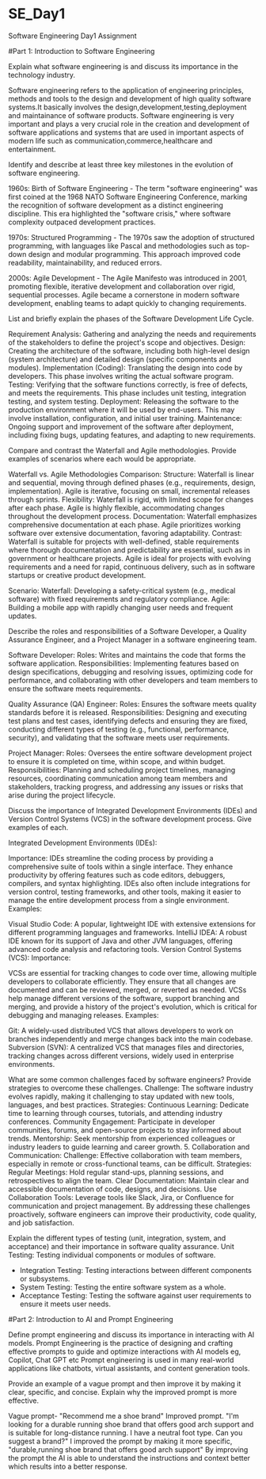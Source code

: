 # SE_Day1
Software Engineering Day1 Assignment

#Part 1: Introduction to Software Engineering

Explain what software engineering is and discuss its importance in the technology industry.

Software engineering refers to the application of engineering principles, methods and tools to the design and development of high quality software systems.It basically involves the design,development,testing,deployment and maintainance of software products.
Software engineering is very important and plays a very crucial role in the creation and development of software applications and systems that are used in important aspects of modern life such as  communication,commerce,healthcare and entertainment.


Identify and describe at least three key milestones in the evolution of software engineering.

1960s: Birth of Software Engineering - The term "software engineering" was first coined at the 1968 NATO Software Engineering Conference, marking the recognition of software development as a distinct engineering discipline. This era highlighted the "software crisis," where software complexity outpaced development practices.

1970s: Structured Programming - The 1970s saw the adoption of structured programming, with languages like Pascal and methodologies such as top-down design and modular programming. This approach improved code readability, maintainability, and reduced errors.

2000s: Agile Development - The Agile Manifesto was introduced in 2001, promoting flexible, iterative development and collaboration over rigid, sequential processes. Agile became a cornerstone in modern software development, enabling teams to adapt quickly to changing requirements.

List and briefly explain the phases of the Software Development Life Cycle.

Requirement Analysis: Gathering and analyzing the needs and requirements of the stakeholders to define the project's scope and objectives.
Design: Creating the architecture of the software, including both high-level design (system architecture) and detailed design (specific components and modules).
Implementation (Coding): Translating the design into code by developers. This phase involves writing the actual software program.
Testing: Verifying that the software functions correctly, is free of defects, and meets the requirements. This phase includes unit testing, integration testing, and system testing.
Deployment: Releasing the software to the production environment where it will be used by end-users. This may involve installation, configuration, and initial user training.
Maintenance: Ongoing support and improvement of the software after deployment, including fixing bugs, updating features, and adapting to new requirements.

Compare and contrast the Waterfall and Agile methodologies. Provide examples of scenarios where each would be appropriate.

Waterfall vs. Agile Methodologies
Comparison:
Structure: Waterfall is linear and sequential, moving through defined phases (e.g., requirements, design, implementation). Agile is iterative, focusing on small, incremental releases through sprints.
Flexibility: Waterfall is rigid, with limited scope for changes after each phase. Agile is highly flexible, accommodating changes throughout the development process.
Documentation: Waterfall emphasizes comprehensive documentation at each phase. Agile prioritizes working software over extensive documentation, favoring adaptability.
Contrast:
Waterfall is suitable for projects with well-defined, stable requirements where thorough documentation and predictability are essential, such as in government or healthcare projects.
Agile is ideal for projects with evolving requirements and a need for rapid, continuous delivery, such as in software startups or creative product development.

Scenario:
Waterfall: Developing a safety-critical system (e.g., medical software) with fixed requirements and regulatory compliance.
Agile: Building a mobile app with rapidly changing user needs and frequent updates.

Describe the roles and responsibilities of a Software Developer, a Quality Assurance Engineer, and a Project Manager in a software engineering team.

Software Developer:
Roles: Writes and maintains the code that forms the software application.
Responsibilities: Implementing features based on design specifications, debugging and resolving issues, optimizing code for performance, and collaborating with other developers and team members to ensure the software meets requirements.

Quality Assurance (QA) Engineer:
Roles: Ensures the software meets quality standards before it is released.
Responsibilities: Designing and executing test plans and test cases, identifying defects and ensuring they are fixed, conducting different types of testing (e.g., functional, performance, security), and validating that the software meets user requirements.

Project Manager:
Roles: Oversees the entire software development project to ensure it is completed on time, within scope, and within budget.
Responsibilities: Planning and scheduling project timelines, managing resources, coordinating communication among team members and stakeholders, tracking progress, and addressing any issues or risks that arise during the project lifecycle.

Discuss the importance of Integrated Development Environments (IDEs) and Version Control Systems (VCS) in the software development process. Give examples of each.

Integrated Development Environments (IDEs):

Importance:
IDEs streamline the coding process by providing a comprehensive suite of tools within a single interface. They enhance productivity by offering features such as code editors, debuggers, compilers, and syntax highlighting.
IDEs also often include integrations for version control, testing frameworks, and other tools, making it easier to manage the entire development process from a single environment.
Examples:

Visual Studio Code: A popular, lightweight IDE with extensive extensions for different programming languages and frameworks.
IntelliJ IDEA: A robust IDE known for its support of Java and other JVM languages, offering advanced code analysis and refactoring tools.
Version Control Systems (VCS):
Importance:

VCSs are essential for tracking changes to code over time, allowing multiple developers to collaborate efficiently. They ensure that all changes are documented and can be reviewed, merged, or reverted as needed.
VCSs help manage different versions of the software, support branching and merging, and provide a history of the project's evolution, which is critical for debugging and managing releases.
Examples:

Git: A widely-used distributed VCS that allows developers to work on branches independently and merge changes back into the main codebase.
Subversion (SVN): A centralized VCS that manages files and directories, tracking changes across different versions, widely used in enterprise environments.

What are some common challenges faced by software engineers? Provide strategies to overcome these challenges.
Challenge: The software industry evolves rapidly, making it challenging to stay updated with new tools, languages, and best practices.
Strategies:
Continuous Learning: Dedicate time to learning through courses, tutorials, and attending industry conferences.
Community Engagement: Participate in developer communities, forums, and open-source projects to stay informed about trends.
Mentorship: Seek mentorship from experienced colleagues or industry leaders to guide learning and career growth.
5. Collaboration and Communication:
Challenge: Effective collaboration with team members, especially in remote or cross-functional teams, can be difficult.
Strategies:
Regular Meetings: Hold regular stand-ups, planning sessions, and retrospectives to align the team.
Clear Documentation: Maintain clear and accessible documentation of code, designs, and decisions.
Use Collaboration Tools: Leverage tools like Slack, Jira, or Confluence for communication and project management.
By addressing these challenges proactively, software engineers can improve their productivity, code quality, and job satisfaction.

Explain the different types of testing (unit, integration, system, and acceptance) and their importance in software quality assurance.
Unit Testing: Testing individual components or modules of software.
 - Integration Testing: Testing interactions between different components or subsystems.
 - System Testing: Testing the entire software system as a whole.
 - Acceptance Testing: Testing the software against user requirements to ensure it meets user 
needs.

#Part 2: Introduction to AI and Prompt Engineering


Define prompt engineering and discuss its importance in interacting with AI models.
Prompt Engineering is the practice of designing and crafting effective prompts to guide and optimize interactions with AI models eg, Copilot, Chat GPT etc
Prompt engineering is used in many real-world applications like chatbots, virtual assistants, and content generation tools. 

Provide an example of a vague prompt and then improve it by making it clear, specific, and concise. Explain why the improved prompt is more effective.

Vague prompt- "Recommend me a shoe brand"
Improved prompt.
"I'm looking for a durable running shoe brand that offers good arch support and is suitable for long-distance running. I have a neutral foot type. Can you suggest a brand?"
 I improved the prompt by making it more specific, "durable,running shoe brand that offers good arch support" 
 By improving the prompt the AI is able to understand the instructions and context better which results into a better response.
